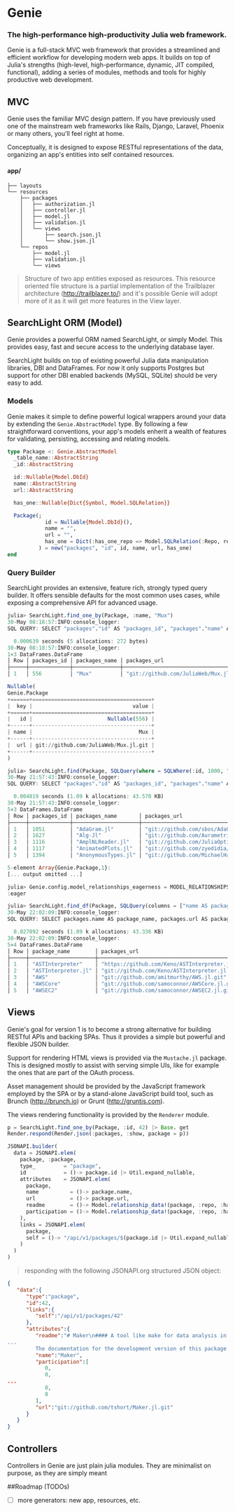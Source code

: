 # Genie
### The high-performance high-productivity Julia web framework. 

Genie is a full-stack MVC web framework that provides a streamlined and efficient workflow for developing modern web apps. It builds on top of Julia's strengths (high-level, high-performance, dynamic, JIT compiled, functional), adding a series of modules, methods and tools for highly productive web development. 

## MVC
Genie uses the familiar MVC design pattern. If you have previously used one of the mainstream web frameworks like Rails, Django, Laravel, Phoenix or many others, you'll feel right at home. 

Conceptually, it is designed to expose RESTful representations of the data, organizing an app's entities into self contained resources. 

#### app/
```
├── layouts
└── resources
    ├── packages
    │   ├── authorization.jl
    │   ├── controller.jl
    │   ├── model.jl
    │   ├── validation.jl
    │   └── views
    │       ├── search.json.jl
    │       └── show.json.jl
    └── repos
        ├── model.jl
        ├── validation.jl
        └── views
```
> Structure of two app entities exposed as resources. 
> This resource oriented file structure is a partial implementation of the Trailblazer architecture (http://trailblazer.to/) and it's possible Genie will adopt more of it as it will get more features in the View layer. 

## SearchLight ORM (Model)
Genie provides a powerful ORM named SearchLight, or simply Model. This provides easy, fast and secure access to the underlying database layer. 

SearchLight builds on top of existing powerful Julia data manipulation libraries, DBI and DataFrames. For now it only supports Postgres but support for other DBI enabled backends (MySQL, SQLite) should be very easy to add. 

### Models
Genie makes it simple to define powerful logical wrappers around your data by extending the `Genie.AbstractModel` type. By following a few straightforward conventions, your app's models enherit a wealth of features for validating, persisting, accessing and relating models. 

```julia
type Package <: Genie.AbstractModel
  _table_name::AbstractString
  _id::AbstractString

  id::Nullable{Model.DbId}
  name::AbstractString
  url::AbstractString

  has_one::Nullable{Dict{Symbol, Model.SQLRelation}}

  Package(; 
            id = Nullable{Model.DbId}(), 
            name = "", 
            url = "", 
            has_one = Dict(:has_one_repo => Model.SQLRelation(:Repo, required = false))
          ) = new("packages", "id", id, name, url, has_one) 
end
```

### Query Builder
SearchLight provides an extensive, feature rich, strongly typed query builder. It offers sensible defaults for the most common uses cases, while exposing a comprehensive API for advanced usage. 

```julia
julia> SearchLight.find_one_by(Package, :name, "Mux")
30-May 08:18:57:INFO:console_logger:
SQL QUERY: SELECT "packages"."id" AS "packages_id", "packages"."name" AS "packages_name", "packages"."url" AS "packages_url" FROM "packages" WHERE TRUE AND ( "packages"."name" = ( 'Mux' ) )

  0.000639 seconds (5 allocations: 272 bytes)
30-May 08:18:57:INFO:console_logger:
1×3 DataFrames.DataFrame
│ Row │ packages_id │ packages_name │ packages_url                           │
├─────┼─────────────┼───────────────┼────────────────────────────────────────┤
│ 1   │ 556         │ "Mux"         │ "git://github.com/JuliaWeb/Mux.jl.git" │

Nullable(
Genie.Package
+======+======================================+
|  key |                                value |
+======+======================================+
|   id |                        Nullable(556) |
+------+--------------------------------------+
| name |                                  Mux |
+------+--------------------------------------+
|  url | git://github.com/JuliaWeb/Mux.jl.git |
+------+--------------------------------------+
)
```

```julia
julia> SearchLight.find(Package, SQLQuery(where = SQLWhere(:id, 1000, ">="), order = SQLOrder(:name), limit = 5, offset = 10 ) )
30-May 21:57:43:INFO:console_logger:
SQL QUERY: SELECT "packages"."id" AS "packages_id", "packages"."name" AS "packages_name", "packages"."url" AS "packages_url" FROM "packages" WHERE TRUE AND ( "packages"."id" >= ( 1000 ) ) ORDER BY packages.name ASC LIMIT 5 OFFSET 10

  0.004819 seconds (1.09 k allocations: 43.570 KB)
30-May 21:57:43:INFO:console_logger:
5×3 DataFrames.DataFrame
│ Row │ packages_id │ packages_name       │ packages_url                                             │
├─────┼─────────────┼─────────────────────┼──────────────────────────────────────────────────────────┤
│ 1   │ 1051        │ "AdaGram.jl"        │ "git://github.com/sbos/AdaGram.jl.git"                   │
│ 2   │ 1627        │ "Alg-Jl"            │ "git://github.com/Aurametrix/Alg-Jl.git"                 │
│ 3   │ 1116        │ "AmplNLReader.jl"   │ "git://github.com/JuliaOptimizers/AmplNLReader.jl.git"   │
│ 4   │ 1117        │ "AnimatedPlots.jl"  │ "git://github.com/zyedidia/AnimatedPlots.jl.git"         │
│ 5   │ 1394        │ "AnonymousTypes.jl" │ "git://github.com/MichaelHatherly/AnonymousTypes.jl.git" │

5-element Array{Genie.Package,1}:
[... output omitted ...]
```

```julia
julia> Genie.config.model_relationships_eagerness = MODEL_RELATIONSHIPS_EAGERNESS_EAGER
:eager

julia> SearchLight.find_df(Package, SQLQuery(columns = ["name AS package_name", :url, :updated_at, "repos.fullname AS repo_name"], where = SQLWhere(:updated_at, DateTime(2016), ">="), order = SQLOrder(:name), limit = 5, offset = 10 ) )
30-May 22:02:09:INFO:console_logger:
SQL QUERY: SELECT packages.name AS package_name, packages.url AS packages_url, packages.updated_at AS packages_updated_at, repos.fullname AS repo_name FROM "packages" LEFT JOIN "repos" ON "repos"."package_id" = "packages"."id" WHERE TRUE AND ( "packages"."updated_at" >= ( '2016-01-01T00:00:00' ) ) ORDER BY packages.name ASC LIMIT 5 OFFSET 10

  0.027892 seconds (1.09 k allocations: 43.336 KB)
30-May 22:02:09:INFO:console_logger:
5×4 DataFrames.DataFrame
│ Row │ package_name        │ packages_url                                    │ packages_updated_at          │ repo_name                │
├─────┼─────────────────────┼─────────────────────────────────────────────────┼──────────────────────────────┼──────────────────────────┤
│ 1   │ "ASTInterpreter"    │ "https://github.com/Keno/ASTInterpreter.jl.git" │ "2016-04-16 08:47:43.054054" │ "Keno/ASTInterpreter.jl" │
│ 2   │ "ASTInterpreter.jl" │ "git://github.com/Keno/ASTInterpreter.jl.git"   │ "2016-05-13 11:19:44.869588" │ NA                       │
│ 3   │ "AWS"               │ "git://github.com/amitmurthy/AWS.jl.git"        │ "2016-04-16 08:47:45.810472" │ "amitmurthy/AWS.jl"      │
│ 4   │ "AWSCore"           │ "git://github.com/samoconnor/AWSCore.jl.git"    │ "2016-04-16 08:47:39.674912" │ "samoconnor/AWSCore.jl"  │
│ 5   │ "AWSEC2"            │ "git://github.com/samoconnor/AWSEC2.jl.git"     │ "2016-04-16 08:47:49.192914" │ "samoconnor/AWSEC2.jl"   │
```

## Views
Genie's goal for version 1 is to become a strong alternative for building RESTful APIs and backing SPAs. Thus it provides a simple but powerful and flexible JSON builder. 

Support for rendering HTML views is provided via the `Mustache.jl` package. This is designed mostly to assist with serving simple UIs, like for example the ones that are part of the OAuth process. 

Asset management should be provided by the JavaScript framework employed by the SPA or by a stand-alone JavaScript build tool, such as Brunch (http://brunch.io) or Grunt (http://gruntjs.com). 

The views rendering functionality is provided by the `Renderer` module. 

```julia
p = SearchLight.find_one_by(Package, :id, 42) |> Base. get
Render.respond(Render.json(:packages, :show, package = p))
```
```julia
JSONAPI.builder(
  data = JSONAPI.elem(
    package, :package, 
    type_         = "package", 
    id            = ()-> package.id |> Util.expand_nullable, 
    attributes    = JSONAPI.elem(
      package, 
      name          = ()-> package.name, 
      url           = ()-> package.url, 
      readme        = ()-> Model.relationship_data!(package, :repo, :has_one).readme, 
      participation = ()-> Model.relationship_data!(package, :repo, :has_one).participation 
    ), 
    links = JSONAPI.elem(
      package, 
      self = ()-> "/api/v1/packages/$(package.id |> Util.expand_nullable)"
    )
  )
)
```

> responding with the following JSONAPI.org structured JSON object: 

```json
{
   "data":{
      "type":"package",
      "id":42,
      "links":{
         "self":"/api/v1/packages/42"
      },
      "attributes":{
         "readme":"# Maker\n#### A tool like make for data analysis in Julia\n\n
... 
         The documentation for the development version of this package is \n[here](https://tshort.github.io/Maker.jl/latest/).\n\n",
         "name":"Maker",
         "participation":[
            0,
            0,
...
            0,
            0
         ],
         "url":"git://github.com/tshort/Maker.jl.git"
      }
   }
}
```

## Controllers
Controllers in Genie are just plain julia modules. They are minimalist on purpose, as they are simply meant 

##Roadmap (TODOs)
- [ ] more generators: new app, resources, etc. 